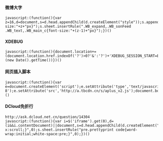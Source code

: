 #### 微博大字

	javascript:(function(){var z=16,d=document,s=d.head.appendChild(d.createElement("style"));s.appendChild(d.createTextNode(""));s.sheet.insertRule(".W_f14{font-size:"+z+"px}");s.sheet.insertRule(".WB_expand,.WB_sonFeed .WB_text,.WB_main_c{font-size:"+(z-1)+"px}");})()

#### XDEBUG

	javascript:(function(){document.location+=(document.location.href.indexOf('?')>0?'&':'?')+'XDEBUG_SESSION_START=ECLIPSE_DBGP'+'&KEY='+(new Date().getTime())})()

#### 网页插入脚本

	javascript:(function(){var e=document.createElement('script');e.setAttribute('type','text/javascript');e.setAttribute('charset','UTF-8');e.setAttribute('src','http://a.tbcdn.cn/s/aplus_v2.js');document.body.appendChild(e)})()

#### DCloud免折行

	http://ask.dcloud.net.cn/question/14304
	javascript:(function(){var i=$('iframe').get(0),d=(i&&i.contentDocument)||document,s=d.head.appendChild(d.createElement("style"));s.appendChild(d.createTextNode(""));s.sheet.insertRule("pre.prettyprint{overflow-x:scroll;}",0);s.sheet.insertRule("pre.prettyprint code{word-wrap:initial;white-space:pre;}",0);})()
